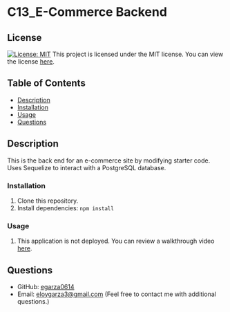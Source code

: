 # C13_E-Commerce Backend
## License
[![License: MIT](https://img.shields.io/badge/License-MIT-yellow.svg)](https://opensource.org/license/mit)
This project is licensed under the MIT license. You can view the license [here](https://opensource.org/licenses/mit).
## Table of Contents
* [Description](#description)
* [Installation](#installation)
* [Usage](#usage)
* [Questions](#questions)

## Description
This is the back end for an e-commerce site by modifying starter code. Uses Sequelize to interact with a PostgreSQL database.

### Installation

1. Clone this repository.
2. Install dependencies: `npm install`

### Usage

1. This application is not deployed. You can review a walkthrough video [here](https://app.screencastify.com/v2/manage/videos/iQ8q0U8P10TcUqpjcSO0).

## Questions
* GitHub: [egarza0614](https://github.com/egarza0614)
* Email: eloygarza3@gmail.com (Feel free to contact me with additional questions.)


